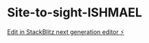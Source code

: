 # Site-to-sight-ISHMAEL

[Edit in StackBlitz next generation editor ⚡️](https://stackblitz.com/~/github.com/Ishmael-9/Site-to-sight-ISHMAEL)